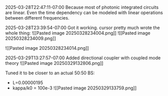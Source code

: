 2025-03-28T22:47:11-07:00
Because most of photonic integrated circuits are linear.
Even the time dependency can be modeled with linear operations between different frequencies.

2025-03-28T23:39:54-07:00
Got it working. cursor pretty much wrote the whole thing:
![[Pasted image 20250328234004.png]]
![[Pasted image 20250328234009.png]]

![[Pasted image 20250328234014.png]]


2025-03-29T13:27:57-07:00
Added directional coupler with coupled mode theory
![[Pasted image 20250329132806.png]]

Tuned it to be closer to an actual 50:50 BS:
- L=0.00000195
- kappa/k0 = 100e-3
![[Pasted image 20250329133759.png]]

